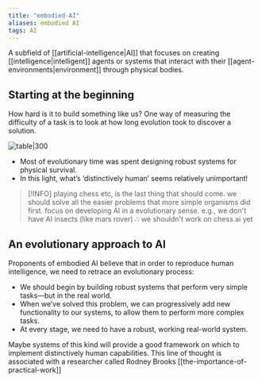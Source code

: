```yaml
---
title: "embodied-AI"
aliases: embodied AI
tags: AI
---
```


A subfield of [[artificial-intelligence|AI]] that focuses on creating [[intelligence|intelligent]] agents or systems that interact with their [[agent-environments|environment]] through physical bodies.

## Starting at the beginning 

How hard is it to build something like us? One way of measuring the difficulty of a task is to look at how long evolution took to discover a solution.

![table|300](https://i.imgur.com/Hdo6Xvs.png)

- Most of evolutionary time was spent designing robust systems for physical survival. 
- In this light, what’s ‘distinctively human’ seems relatively unimportant!

> [!INFO] playing chess etc, is the last thing that should come. we should solve all the easier problems that more simple organisms did first.
> focus on developing AI in a evolutionary sense.
> e.g., we don't have AI insects (like mars rover) ∴ we shouldn't work on chess ai yet

## An evolutionary approach to AI 
Proponents of embodied AI believe that in order to reproduce human intelligence, we need to retrace an evolutionary process: 

- We should begin by building robust systems that perform very simple tasks—but in the real world. 
- When we’ve solved this problem, we can progressively add new functionality to our systems, to allow them to perform more complex tasks. 
- At every stage, we need to have a robust, working real-world system. 

Maybe systems of this kind will provide a good framework on which to implement distinctively human capabilities. 
This line of thought is associated with a researcher called Rodney Brooks
[[the-importance-of-practical-work]]

